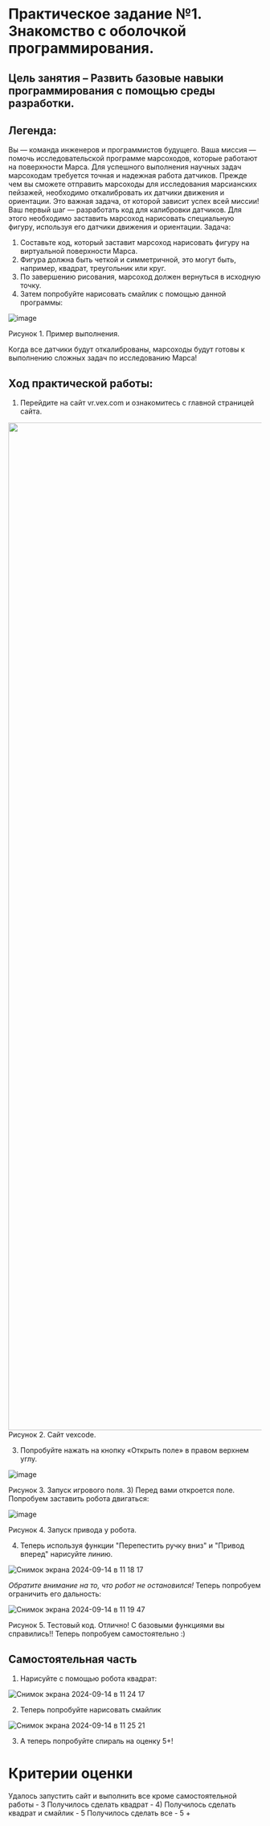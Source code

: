 # Практическое задание №1. Знакомство с оболочкой программирования.
## Цель занятия – Развить базовые навыки программирования с помощью среды разработки.
## Легенда:
Вы — команда инженеров и программистов будущего. Ваша миссия — помочь исследовательской программе марсоходов, которые работают на поверхности Марса. Для успешного выполнения научных задач марсоходам требуется точная и надежная работа датчиков. Прежде чем вы сможете отправить марсоходы для исследования марсианских пейзажей, необходимо откалибровать их датчики движения и ориентации. Это важная задача, от которой зависит успех всей миссии!
Ваш первый шаг — разработать код для калибровки датчиков. Для этого необходимо заставить марсоход нарисовать специальную фигуру, используя его датчики движения и ориентации. 
Задача:
1.	Составьте код, который заставит марсоход нарисовать фигуру на виртуальной поверхности Марса.
2.	Фигура должна быть четкой и симметричной, это могут быть, например, квадрат, треугольник или круг.
3.	По завершению рисования, марсоход должен вернуться в исходную точку.
4.	Затем попробуйте нарисовать смайлик с помощью данной программы:


![image](https://github.com/user-attachments/assets/036aa580-5867-4ee0-b3d7-355136d821c9)


Рисунок 1. Пример выполнения.


Когда все датчики будут откалиброваны, марсоходы будут готовы к выполнению сложных задач по исследованию Марса!

## Ход практической работы:
1)	Перейдите на сайт vr.vex.com и ознакомитесь с главной страницей сайта.


<img src="https://github.com/user-attachments/assets/00218dfc-0848-4735-b07a-a3800000aa43" width="2000" />
Рисунок 2. Сайт vexcode.


3)	Попробуйте нажать на кнопку «Открыть поле» в правом верхнем углу. 


![image](https://github.com/user-attachments/assets/22c19ccc-c06e-4de6-9aeb-aac503dbd388)

Рисунок 3. Запуск игрового поля.
3)	Перед вами откроется поле. Попробуем заставить робота двигаться:

![image](https://github.com/user-attachments/assets/171e085f-2161-4798-9566-88e0b5a8275e)

Рисунок 4. Запуск привода у робота. 

4) Теперь используя функции "Перепестить ручку вниз" и "Привод вперед" нарисуйте линию.

![Снимок экрана 2024-09-14 в 11 18 17](https://github.com/user-attachments/assets/c92e09e2-faa9-4169-b3de-cdfbd9e00b17)

*Обратите внимание на то, что робот не остановился!*
Теперь попробуем ограничить его дальность:

![Снимок экрана 2024-09-14 в 11 19 47](https://github.com/user-attachments/assets/4e0c01ab-71a4-40b7-be70-3ff69137902b)


Рисунок 5. Тестовый код.
Отлично! С базовыми функциями вы справились!! Теперь попробуем самостоятельно :)
## Самостоятельная часть
1) Нарисуйте с помощью робота квадрат:

![Снимок экрана 2024-09-14 в 11 24 17](https://github.com/user-attachments/assets/90413d6c-6157-471a-828e-ecc252c32e23)


2) Теперь попробуйте нарисовать смайлик


![Снимок экрана 2024-09-14 в 11 25 21](https://github.com/user-attachments/assets/9acadaae-d81f-4c4e-ae7b-61168267b8ab)


3) А теперь попробуйте спираль на оценку 5+!

# Критерии оценки
Удалось запустить сайт и выполнить все кроме самостоятельной работы - 3
Получилось сделать квадрат - 4)
Получилось сделать квадрат и смайлик - 5
Получилось сделать все - 5 +


